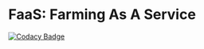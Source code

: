 # FaaS: Farming As A Service

[![Codacy Badge](https://api.codacy.com/project/badge/Grade/8b0a4ca100c64b6ab0bcec6bfd1ae938)](https://app.codacy.com/gh/BuildForSDGCohort2/Team-681-FaaS?utm_source=github.com&utm_medium=referral&utm_content=BuildForSDGCohort2/Team-681-FaaS&utm_campaign=Badge_Grade_Settings)
